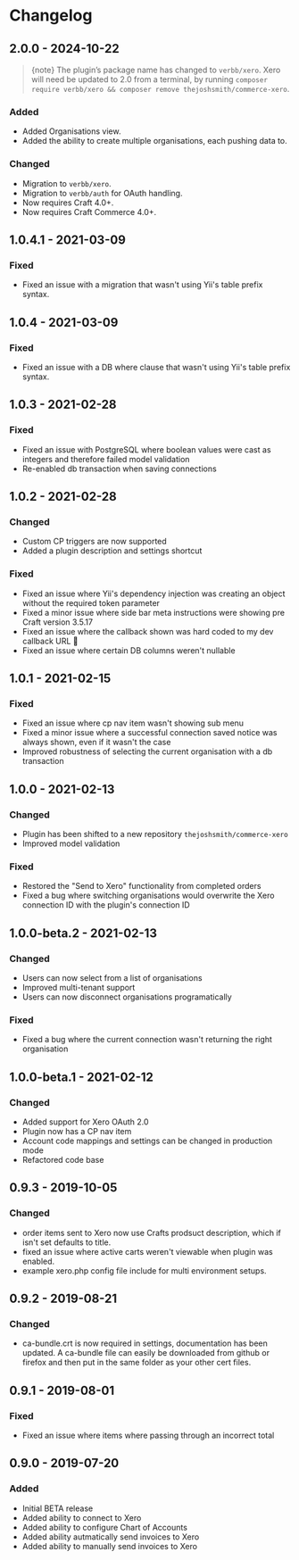 # Changelog

## 2.0.0 - 2024-10-22
> {note} The plugin’s package name has changed to `verbb/xero`. Xero will need be updated to 2.0 from a terminal, by running `composer require verbb/xero && composer remove thejoshsmith/commerce-xero`.

### Added
- Added Organisations view.
- Added the ability to create multiple organisations, each pushing data to.

### Changed
- Migration to `verbb/xero`.
- Migration to `verbb/auth` for OAuth handling.
- Now requires Craft 4.0+.
- Now requires Craft Commerce 4.0+.

## 1.0.4.1 - 2021-03-09

### Fixed
- Fixed an issue with a migration that wasn't using Yii's table prefix syntax.

## 1.0.4 - 2021-03-09
### Fixed
- Fixed an issue with a DB where clause that wasn't using Yii's table prefix syntax.

## 1.0.3 - 2021-02-28

### Fixed
- Fixed an issue with PostgreSQL where boolean values were cast as integers and therefore failed model validation
- Re-enabled db transaction when saving connections

## 1.0.2 - 2021-02-28

### Changed
- Custom CP triggers are now supported
- Added a plugin description and settings shortcut

### Fixed
- Fixed an issue where Yii's dependency injection was creating an object without the required token parameter
- Fixed a minor issue where side bar meta instructions were showing pre Craft version 3.5.17
- Fixed an issue where the callback shown was hard coded to my dev callback URL 🤦
- Fixed an issue where certain DB columns weren't nullable

## 1.0.1 - 2021-02-15

### Fixed
- Fixed an issue where cp nav item wasn't showing sub menu
- Fixed a minor issue where a successful connection saved notice was always shown, even if it wasn't the case
- Improved robustness of selecting the current organisation with a db transaction

## 1.0.0 - 2021-02-13

### Changed
- Plugin has been shifted to a new repository `thejoshsmith/commerce-xero`
- Improved model validation

### Fixed
- Restored the "Send to Xero" functionality from completed orders
- Fixed a bug where switching organisations would overwrite the Xero connection ID with the plugin's connection ID

## 1.0.0-beta.2 - 2021-02-13

### Changed
- Users can now select from a list of organisations
- Improved multi-tenant support
- Users can now disconnect organisations programatically

### Fixed
- Fixed a bug where the current connection wasn't returning the right organisation

## 1.0.0-beta.1 - 2021-02-12

### Changed
- Added support for Xero OAuth 2.0
- Plugin now has a CP nav item
- Account code mappings and settings can be changed in production mode
- Refactored code base

## 0.9.3 - 2019-10-05

### Changed
- order items sent to Xero now use Crafts prodsuct description, which if isn't set defaults to title.
- fixed an issue where active carts weren't viewable when plugin was enabled.
- example xero.php config file include for multi environment setups.

## 0.9.2 - 2019-08-21

### Changed
- ca-bundle.crt is now required in settings, documentation has been updated. A ca-bundle file can easily be downloaded from github or firefox and then put in the same folder as your other cert files.

## 0.9.1 - 2019-08-01

### Fixed
- Fixed an issue where items where passing through an incorrect total

## 0.9.0 - 2019-07-20

### Added
- Initial BETA release
- Added ability to connect to Xero
- Added ability to configure Chart of Accounts
- Added ability autmatically send invoices to Xero
- Added ability to manually send invoices to Xero
